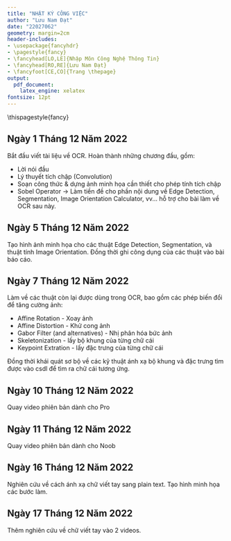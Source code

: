 ```yaml
---
title: "NHẬT KÝ CÔNG VIỆC"
author: "Lưu Nam Đạt"
date: "22027062"
geometry: margin=2cm
header-includes:
- \usepackage{fancyhdr}
- \pagestyle{fancy}
- \fancyhead[LO,LE]{Nhập Môn Công Nghệ Thông Tin}
- \fancyhead[RO,RE]{Lưu Nam Đạt}
- \fancyfoot[CE,CO]{Trang \thepage}
output: 
  pdf_document: 
    latex_engine: xelatex
fontsize: 12pt
---
```


\thispagestyle{fancy}

## Ngày 1 Tháng 12 Năm 2022

Bắt đầu viết tài liệu về OCR. Hoàn thành những chương đầu, gồm:

- Lời nói đầu
- Lý thuyết tích chập (Convolution)
- Soạn công thức & dựng ảnh minh họa cần thiết cho phép tính tích chập
- Sobel Operator -> Làm tiền đề cho phần nội dung về Edge Detection, Segmentation, Image Orientation Calculator, vv... hỗ trợ cho bài làm về OCR sau này.

## Ngày 5 Tháng 12 Năm 2022

Tạo hình ảnh minh họa cho các thuật Edge Detection, Segmentation, và thuật tính Image Orientation. Đồng thời ghi công dụng của các thuật vào bài báo cáo.

## Ngày 7 Tháng 12 Năm 2022

Làm về các thuật còn lại được dùng trong OCR, bao gồm các phép biến đổi để tăng cường ảnh:

- Affine Rotation - Xoay ảnh
- Affine Distortion - Khử cong ảnh
- Gabor Filter (and alternatives) - Nhị phân hóa bức ảnh
- Skeletonization - lấy bộ khung của từng chữ cái
- Keypoint Extration - lấy đặc trưng của từng chữ cái

Đồng thời khái quát sơ bộ về các kỹ thuật ánh xạ bộ khung và đặc trưng tìm được vào csdl để tìm ra chữ cái tương ứng.

## Ngày 10 Tháng 12 Năm 2022

Quay video phiên bản dành cho Pro

## Ngày 11 Tháng 12 Năm 2022

Quay video phiên bản dành cho Noob

## Ngày 16 Tháng 12 Năm 2022

Nghiên cứu về cách ánh xạ chữ viết tay sang plain text. Tạo hình minh họa các bước làm.

## Ngày 17 Tháng 12 Năm 2022

Thêm nghiên cứu về chữ viết tay vào 2 videos.
